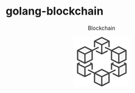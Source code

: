 # golang-blockchain
<p align="center">
Blockchain
</p>
<p align="center">
    <img src="img/blockchain-logo.png" width="150" title="logo">
</p>
